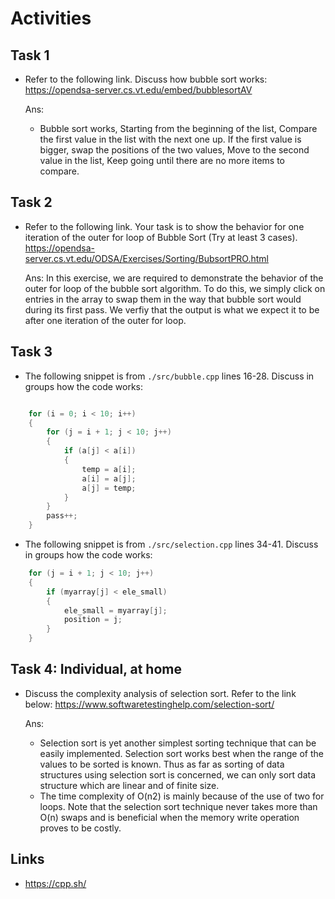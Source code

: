 # Activities

## Task 1

- Refer to the following link. Discuss how bubble sort works:
  https://opendsa-server.cs.vt.edu/embed/bubblesortAV

  Ans: 
     - Bubble sort works, Starting from the beginning of the list, Compare the first value in the list with the next one up. If the first value is bigger, swap the positions of the two values, Move to the second value in the list, Keep going until there are no more items to compare.


## Task 2

- Refer to the following link. Your task is to show the behavior for one iteration of the outer for loop of Bubble Sort (Try at least 3 cases).
  https://opendsa-server.cs.vt.edu/ODSA/Exercises/Sorting/BubsortPRO.html

  Ans: In this exercise, we are required to demonstrate the behavior of the outer for loop of the bubble sort algorithm. To do this, we simply click on entries in the array to swap them in the way that bubble sort would during its first pass. We verfiy that the output is what we expect it to be after one iteration of the outer for loop.

## Task 3

- The following snippet is from `./src/bubble.cpp` lines 16-28. Discuss in groups how the code works:

```cpp

    for (i = 0; i < 10; i++)
    {
        for (j = i + 1; j < 10; j++)
        {
            if (a[j] < a[i])
            {
                temp = a[i];
                a[i] = a[j];
                a[j] = temp;
            }
        }
        pass++;
    }
```

- The following snippet is from `./src/selection.cpp` lines 34-41. Discuss in groups how the code works:

```cpp
    for (j = i + 1; j < 10; j++)
    {
        if (myarray[j] < ele_small)
        {
            ele_small = myarray[j];
            position = j;
        }
    }
```

## Task 4: Individual, at home

- Discuss the complexity analysis of selection sort. Refer to the link below:
  https://www.softwaretestinghelp.com/selection-sort/

  Ans: 
    - Selection sort is yet another simplest sorting technique that can be easily implemented. Selection sort works best when the range of the values to be sorted is known. Thus as far as sorting of data structures using selection sort is concerned, we can only sort data structure which are linear and of finite size.
    - The time complexity of O(n2) is mainly because of the use of two for loops. Note that the selection sort technique never takes more than O(n) swaps and is beneficial when the memory write operation proves to be costly.

## Links

- https://cpp.sh/
